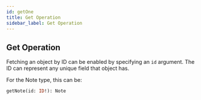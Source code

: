 ```yaml
---
id: getOne
title: Get Operation
sidebar_label: Get Operation
---
```


## Get Operation

Fetching an object by ID can be enabled by specifying an `id` argument. 
The ID can represent any unique field that object has.

For the Note type, this can be:

```graphql
getNote(id: ID!): Note
```
